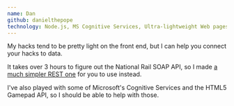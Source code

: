 ```yaml
---
name: Dan
github: danielthepope
technology: Node.js, MS Cognitive Services, Ultra-lightweight Web pages
---
```


My hacks tend to be pretty light on the front end, but I can help you connect your hacks to data.

It takes over 3 hours to figure out the National Rail SOAP API, so I made [a much simpler REST one](https://dpope.uk/renderhack) for you to use instead.

I've also played with some of Microsoft's Cognitive Services and the HTML5 Gamepad API, so I should be able to help with those.
